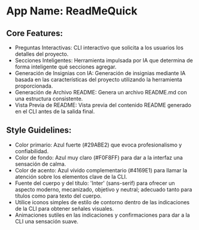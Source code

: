 # **App Name**: ReadMeQuick

## Core Features:

- Preguntas Interactivas: CLI interactivo que solicita a los usuarios los detalles del proyecto.
- Secciones Inteligentes: Herramienta impulsada por IA que determina de forma inteligente qué secciones agregar.
- Generación de Insignias con IA: Generación de insignias mediante IA basada en las características del proyecto utilizando la herramienta proporcionada.
- Generación de Archivo README: Genera un archivo README.md con una estructura consistente.
- Vista Previa de README: Vista previa del contenido README generado en el CLI antes de la salida final.

## Style Guidelines:

- Color primario: Azul fuerte (#29ABE2) que evoca profesionalismo y confiabilidad.
- Color de fondo: Azul muy claro (#F0F8FF) para dar a la interfaz una sensación de calma.
- Color de acento: Azul vívido complementario (#4169E1) para llamar la atención sobre los elementos clave de la CLI.
- Fuente del cuerpo y del título: 'Inter' (sans-serif) para ofrecer un aspecto moderno, mecanizado, objetivo y neutral; adecuado tanto para títulos como para texto del cuerpo.
- Utilice iconos simples de estilo de contorno dentro de las indicaciones de la CLI para obtener señales visuales.
- Animaciones sutiles en las indicaciones y confirmaciones para dar a la CLI una sensación suave.